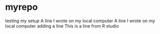# myrepo
testing my setup
A line I wrote on my local computer
A line I wrote on my local computer
adding a line
This is a line from R studio